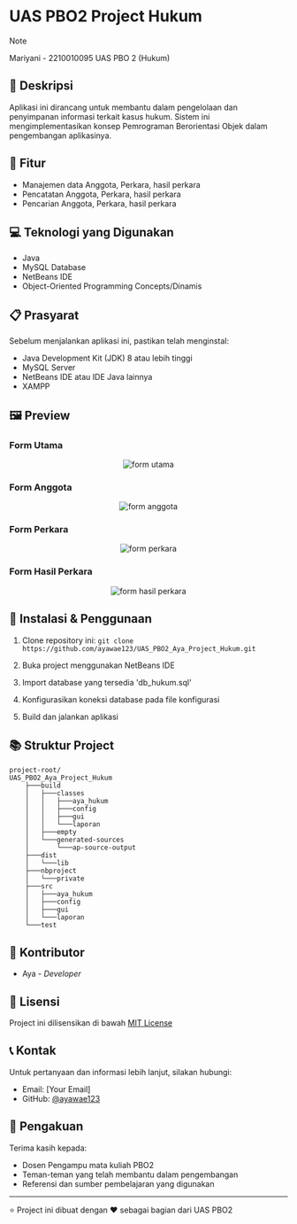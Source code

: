 # UAS PBO2 Project Hukum

>[!note]
> Mariyani - 2210010095 UAS PBO 2 (Hukum)

## 📝 Deskripsi
Aplikasi ini dirancang untuk membantu dalam pengelolaan dan penyimpanan informasi terkait kasus hukum. Sistem ini mengimplementasikan konsep Pemrograman Berorientasi Objek dalam pengembangan aplikasinya.

## 🚀 Fitur
- Manajemen data Anggota, Perkara, hasil perkara
- Pencatatan Anggota, Perkara, hasil perkara
- Pencarian Anggota, Perkara, hasil perkara

## 💻 Teknologi yang Digunakan
- Java
- MySQL Database  
- NetBeans IDE
- Object-Oriented Programming Concepts/Dinamis
  

## 📋 Prasyarat
Sebelum menjalankan aplikasi ini, pastikan telah menginstal:
- Java Development Kit (JDK) 8 atau lebih tinggi
- MySQL Server
- NetBeans IDE atau IDE Java lainnya
- XAMPP

## 🖼️ Preview
### Form Utama
<div style="text-align: center;">
  <img src="https://github.com/user-attachments/assets/547afaf2-eef8-438d-aab6-9e65fe60a89d" alt="form utama">
</div>

### Form Anggota
<div style="text-align: center;">
  <img src="https://github.com/user-attachments/assets/9f9477b9-a00f-491f-b601-731362d72802" alt="form anggota">
</div>

### Form Perkara
<div style="text-align: center;">
  <img src="https://github.com/user-attachments/assets/20decc40-26a3-481b-8f29-94f714fffb7d" alt="form perkara">
</div>

### Form Hasil Perkara
<div style="text-align: center;">
  <img src="https://github.com/user-attachments/assets/66213a60-9760-41c0-86b1-beb9ba8536fc" alt="form hasil perkara">
</div>

## 🔧 Instalasi & Penggunaan
1. Clone repository ini:
```git clone https://github.com/ayawae123/UAS_PBO2_Aya_Project_Hukum.git```

2. Buka project menggunakan NetBeans IDE

3. Import database yang tersedia 'db_hukum.sql'

4. Konfigurasikan koneksi database pada file konfigurasi  

5. Build dan jalankan aplikasi

## 📚 Struktur Project
```
project-root/
UAS_PBO2_Aya_Project_Hukum
    ├───build
    │   ├───classes
    │   │   ├───aya_hukum
    │   │   ├───config
    │   │   ├───gui
    │   │   └───laporan
    │   ├───empty
    │   └───generated-sources
    │       └───ap-source-output
    ├───dist
    │   └───lib
    ├───nbproject
    │   └───private
    ├───src
    │   ├───aya_hukum
    │   ├───config
    │   ├───gui
    │   └───laporan
    └───test
```
## 👥 Kontributor
- Aya - *Developer*

## 📄 Lisensi
Project ini dilisensikan di bawah [MIT License](LICENSE)

## 📞 Kontak
Untuk pertanyaan dan informasi lebih lanjut, silakan hubungi:
- Email: [Your Email]
- GitHub: [@ayawae123](https://github.com/ayawae123)

## 🙏 Pengakuan
Terima kasih kepada:
- Dosen Pengampu mata kuliah PBO2
- Teman-teman yang telah membantu dalam pengembangan
- Referensi dan sumber pembelajaran yang digunakan

---
⭐ Project ini dibuat dengan ♥ sebagai bagian dari UAS PBO2

